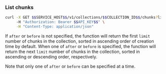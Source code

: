 ### List chunks

```bash
curl -X GET $$SERVICE_HOST$$/v1/collections/$$COLLECTION_ID$$/chunks?limit=20&order=desc&after=$$CHUNK_ID$$ \
     -H "Authorization: Bearer $$API_KEY$$" \
     -H "Content-Type: application/json"
```

If `after` or `before` is not specified, the function will return the first `limit` number of chunks in the collection, sorted in ascending order of creation time by default.
When one of `after` or `before` is specified, the function will return the next `limit` number of chunks in the collection, sorted in ascending or descending order, respectively.

Note that only one of `after` or `before` can be specified at a time.
